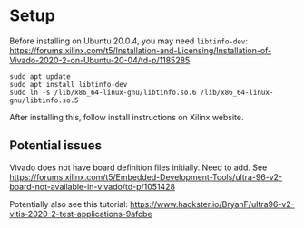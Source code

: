 # Setup



Before installing on Ubuntu 20.0.4, you may need `libtinfo-dev`: https://forums.xilinx.com/t5/Installation-and-Licensing/Installation-of-Vivado-2020-2-on-Ubuntu-20-04/td-p/1185285

```
sudo apt update
sudo apt install libtinfo-dev
sudo ln -s /lib/x86_64-linux-gnu/libtinfo.so.6 /lib/x86_64-linux-gnu/libtinfo.so.5
```

After installing this, follow install instructions on Xilinx website.

## Potential issues


Vivado does not have board definition files initially. Need to add. See https://forums.xilinx.com/t5/Embedded-Development-Tools/ultra-96-v2-board-not-available-in-vivado/td-p/1051428

Potentially also see this tutorial: https://www.hackster.io/BryanF/ultra96-v2-vitis-2020-2-test-applications-9afcbe

